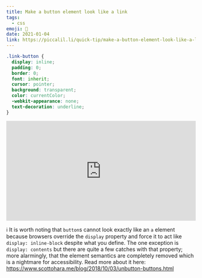 ```yaml
---
title: Make a button element look like a link
tags:
  - css
emoji: 🔗
date: 2021-01-04
link: https://piccalil.li/quick-tip/make-a-button-element-look-like-a-link/
---
```


```css
.link-button {
  display: inline;
  padding: 0;
  border: 0;
  font: inherit;
  cursor: pointer;
  background: transparent;
  color: currentColor;
  -webkit-appearance: none;
  text-decoration: underline;
}
```

<iframe
  height="265"
  style="width: 100%;"
  scrolling="no"
  title="Quick Tip: Link Button"
  src="https://codepen.io/andybelldesign/embed/xxZzEgy?height=265&theme-id=light&default-tab=css,result"
  frameborder="no"
  loading="lazy"
  allowtransparency="true"
  allowfullscreen="true"
>
  See the Pen{' '}
  <a href="https://codepen.io/andybelldesign/pen/xxZzEgy">
    Quick Tip: Link Button
  </a>{' '}
  by Andy Bell (<a href="https://codepen.io/andybelldesign">@andybelldesign</a>)
  on <a href="https://codepen.io">CodePen</a>.
</iframe>

ℹ️ It is worth noting that `button`s cannot look exactly like an `a` element because browsers override the `display` property and force it to act like `display: inline-block` despite what you define. The one exception is `display: contents` but there are quite a few catches with that property; more alarmingly, that the element semantics are completely removed which is a nightmare for accessibility. Read more about it here: https://www.scottohara.me/blog/2018/10/03/unbutton-buttons.html
